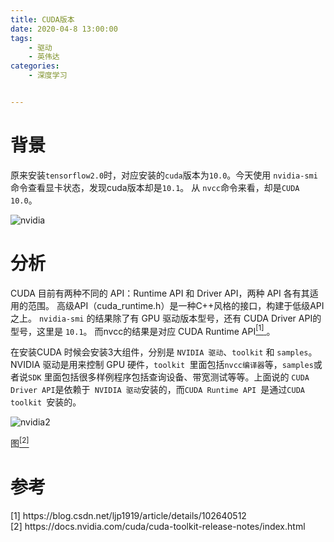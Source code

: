 ```yaml
---
title: CUDA版本
date: 2020-04-8 13:00:00
tags:
    - 驱动 
    - 英伟达
categories: 
    - 深度学习


---
```

# 背景
原来安装`tensorflow2.0`时，对应安装的`cuda`版本为`10.0`。今天使用 `nvidia-smi`命令查看显卡状态，发现cuda版本却是`10.1`。
从 `nvcc`命令来看，却是`CUDA 10.0`。

![nvidia](https://img-blog.csdnimg.cn/2020040812055676.png?x-oss-process=image/watermark,type_ZmFuZ3poZW5naGVpdGk,shadow_10,text_aHR0cHM6Ly9ibG9nLmNzZG4ubmV0L3dlaXhpbl80MzQyOTM2MA==,size_16,color_FFFFFF,t_70#pic_center)

# 分析
CUDA 目前有两种不同的 API：Runtime API 和 Driver API，两种 API 各有其适用的范围。
高级API（cuda_runtime.h）是一种C++风格的接口，构建于低级API之上。
`nvidia-smi` 的结果除了有 GPU 驱动版本型号，还有 CUDA Driver API的型号，这里是 `10.1`。
而nvcc的结果是对应 CUDA Runtime API[<sup>[1]</sup> ](#refer-anchor-1)。

在安装CUDA 时候会安装3大组件，分别是 `NVIDIA 驱动`、`toolkit` 和 `samples`。NVIDIA 驱动是用来控制 GPU 硬件，`toolkit `里面包括`nvcc编译器`等，`samples`或者说`SDK` 里面包括很多样例程序包括查询设备、带宽测试等等。上面说的 `CUDA Driver API`是依赖于` NVIDIA 驱动`安装的，而`CUDA Runtime API `是通过`CUDA toolkit `安装的。


![nvidia2](https://img-blog.csdnimg.cn/20200408125144710.jpg?x-oss-process=image/watermark,type_ZmFuZ3poZW5naGVpdGk,shadow_10,text_aHR0cHM6Ly9ibG9nLmNzZG4ubmV0L3dlaXhpbl80MzQyOTM2MA==,size_16,color_FFFFFF,t_70#pic_center)

图[<sup>[2]</sup> ](#refer-anchor-2)






# 参考
<div id="refer-anchor-1"></div>
[1] https://blog.csdn.net/ljp1919/article/details/102640512

<div id="refer-anchor-2"></div>
[2] https://docs.nvidia.com/cuda/cuda-toolkit-release-notes/index.html

